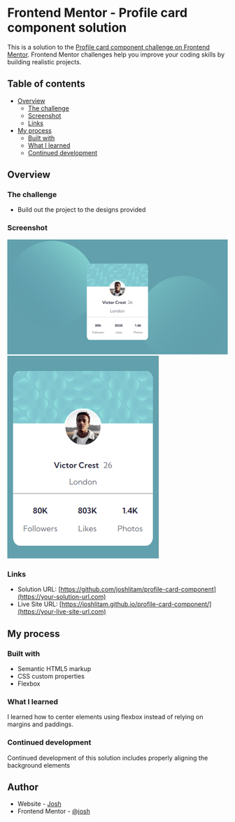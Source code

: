 # Frontend Mentor - Profile card component solution

This is a solution to the [Profile card component challenge on Frontend Mentor](https://www.frontendmentor.io/challenges/profile-card-component-cfArpWshJ). Frontend Mentor challenges help you improve your coding skills by building realistic projects. 

## Table of contents

- [Overview](#overview)
  - [The challenge](#the-challenge)
  - [Screenshot](#screenshot)
  - [Links](#links)
- [My process](#my-process)
  - [Built with](#built-with)
  - [What I learned](#what-i-learned)
  - [Continued development](#continued-development)


## Overview

### The challenge

- Build out the project to the designs provided

### Screenshot

![](./images/desktop.png)
![](./images/mobile.png)

### Links

- Solution URL: [https://github.com/joshlitam/profile-card-component](https://your-solution-url.com)
- Live Site URL: [https://joshlitam.github.io/profile-card-component/](https://your-live-site-url.com)

## My process

### Built with

- Semantic HTML5 markup
- CSS custom properties
- Flexbox

### What I learned

I learned how to center elements using flexbox instead of relying on margins and paddings.

### Continued development

Continued development of this solution includes properly aligning the background elements

## Author

- Website - [Josh](https://github.com/joshlitam/)
- Frontend Mentor - [@josh](https://www.frontendmentor.io/profile/joshlitam)
